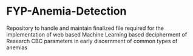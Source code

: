 # FYP-Anemia-Detection
Repository to handle and maintain finalized file required for the implementation of web based Machine Learning based decipherment of Research CBC parameters in early discernment of common types of anemias
